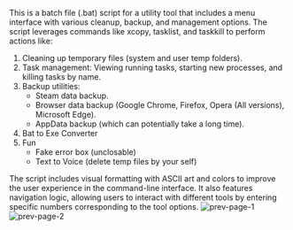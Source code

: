 This is a batch file (.bat) script for a utility tool that includes a menu interface with various cleanup, backup, and management options. The script leverages commands like xcopy, tasklist, and taskkill to perform actions like:

  1. Cleaning up temporary files (system and user temp folders).
  2. Task management: Viewing running tasks, starting new processes, and killing tasks by name.
  3. Backup utilities:
       - Steam data backup.
       - Browser data backup (Google Chrome, Firefox, Opera (All versions), Microsoft Edge).
       - AppData backup (which can potentially take a long time).
  4. Bat to Exe Converter
  5. Fun
       - Fake error box (unclosable)
       - Text to Voice (delete temp files by your self)

The script includes visual formatting with ASCII art and colors to improve the user experience in the command-line interface. It also features navigation logic, allowing users to interact with different tools by entering specific numbers corresponding to the tool options.
![prev-page-1](https://github.com/user-attachments/assets/ced09fe9-91f4-494e-96ed-7a3d5a5271d2)
![prev-page-2](https://github.com/user-attachments/assets/acb46927-8c2d-4777-bf96-f65e90766aaa)
